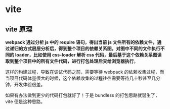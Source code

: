 # vite

## vite 原理

**webpack 通过分析 js 中的 require 语句，得出当前 js 文件所有的依赖文件，通过递归的方式层层分析后，得到整个项目的依赖关系图。对图中不同的文件执行不同的 loader，比如使用 css-loader 解析 css 代码，最后基于这个依赖关系图读取到整个项目中的所有文件代码，进行打包处理后交给浏览器执行**。

这样的构建过程，导致在调试代码之前，需要等待 webpack 的依赖收集过程，而当项目代码体量很大的时候，这个依赖收集的过程往往需要等待几十秒甚至几分钟，开发体验很差。

如果有办法做到更少的代码打包就好了！于是 bundless 的打包思路就诞生了，vite 便是这种思路。